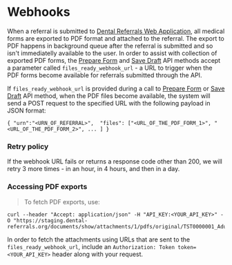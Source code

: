 # Webhooks

When a referral is submitted to <a href="https://app.dental-referrals.org" target="_blank">Dental Referrals Web Application</a>, all medical forms are exported to PDF format and attached to the referral. The export to PDF happens in background queue after the referral is submitted and so isn't immediatelly available to the user. In order to assist with collection of exported PDF forms, the [Prepare Form](#prepare-form) and [Save Draft](#save-draft) API methods accept a parameter called `files_ready_webhook_url` - a URL to trigger when the PDF forms become available for referrals submitted through the API.

If `files_ready_webhook_url` is provided during a call to [Prepare Form](#prepare-form) or [Save Draft](#save-draft) API method, when the PDF files become available, the system will send a POST request to the specified URL with the following payload in JSON format: 

`{
    "urn":"<URN_OF_REFERRAL>", 
    "files": ["<URL_OF_THE_PDF_FORM_1>", "<URL_OF_THE_PDF_FORM_2>", ... ]
}`
### Retry policy
If the webhook URL fails or returns a response code other than 200, we will retry 3 more times - in an hour, in 4 hours, and then in a day.

### Accessing PDF exports

> To fetch PDF exports, use:

```shell
curl --header "Accept: application/json" -H "API_KEY:<YOUR_API_KEY>" -O "https://staging.dental-referrals.org/documents/show/attachments/1/pdfs/original/TST0000001_AdultRestorativeForm.pdf"
```

In order to fetch the attachments using URLs that are sent to the `files_ready_webhook_url`, include an `Authorization: Token token=<YOUR_API_KEY>` header along with your request.
